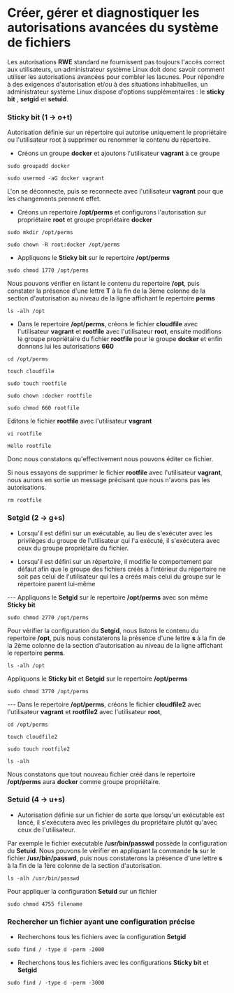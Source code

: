 # Créer, gérer et diagnostiquer les autorisations avancées du système de fichiers

Les autorisations **RWE** standard ne fournissent pas toujours l'accès correct aux utilisateurs, un administrateur système Linux doit donc savoir comment utiliser les autorisations avancées pour combler les lacunes. Pour répondre à des exigences d'autorisation et/ou à des situations inhabituelles, un administrateur système Linux dispose d'options supplémentaires : le **sticky bit** , **setgid** et **setuid**.

### Sticky bit (1 -> o+t)

Autorisation définie sur un répertoire qui autorise uniquement le propriétaire ou l'utilisateur root à supprimer ou renommer le contenu du répertoire.

- Créons un groupe **docker** et ajoutons l'utilisateur **vagrant** à ce groupe

```
sudo groupadd docker
```

```
sudo usermod -aG docker vagrant
```

L'on se déconnecte, puis se reconnecte avec l'utilisateur **vagrant** pour que les changements prennent effet.

- Créons un repertoire **/opt/perms** et configurons l'autorisation sur propriétaire **root** et groupe propriétaire **docker**

```
sudo mkdir /opt/perms
```

```
sudo chown -R root:docker /opt/perms
```

- Appliquons le **Sticky bit** sur le repertoire **/opt/perms**

```
sudo chmod 1770 /opt/perms
```

Nous pouvons vérifier en listant le contenu du repertoire **/opt**, puis constater la présence d'une lettre **T** à la fin de la 3ème colonne de la section d'autorisation au niveau de la ligne affichant le repertoire **perms**

```
ls -alh /opt
```

- Dans le repertoire **/opt/perms**, créons le fichier **cloudfile** avec l'utilisateur **vagrant** et **rootfile** avec l'utilisateur **root**, ensuite modifions le groupe propriétaire du fichier **rootfile** pour le groupe **docker** et enfin donnons lui les autorisations **660**

```
cd /opt/perms
```

```
touch cloudfile
```

```
sudo touch rootfile
```

```
sudo chown :docker rootfile
```

```
sudo chmod 660 rootfile
```

Editons le fichier **rootfile** avec l'utilisateur **vagrant**

```
vi rootfile
```

```
Hello rootfile
```

Donc nous constatons qu'effectivement nous pouvons éditer ce fichier.

Si nous essayons de supprimer le fichier **rootfile** avec l'utilisateur **vagrant**, nous aurons en sortie un message précisant que nous n'avons pas les autorisations.

```
rm rootfile
```

### Setgid (2 -> g+s)

- Lorsqu'il est défini sur un exécutable, au lieu de s'exécuter avec les privilèges du groupe de l'utilisateur qui l'a exécuté, il s'exécutera avec ceux du groupe propriétaire du fichier.

- Lorsqu'il est défini sur un répertoire, il modifie le comportement par défaut afin que le groupe des fichiers créés à l'intérieur du répertoire ne soit pas celui de l'utilisateur qui les a créés mais celui du groupe sur le répertoire parent lui-même

--- Appliquons le **Setgid** sur le repertoire **/opt/perms** avec son même **Sticky bit**

```
sudo chmod 2770 /opt/perms
```

Pour vérifier la configuration du **Setgid**, nous listons le contenu du repertoire **/opt**, puis nous constaterons la présence d'une lettre **s** à la fin de la 2ème colonne de la section d'autorisation au niveau de la ligne affichant le repertoire **perms**.

```
ls -alh /opt
```

Appliquons le **Sticky bit** et **Setgid** sur le repertoire **/opt/perms**

```
sudo chmod 3770 /opt/perms
```

--- Dans le repertoire **/opt/perms**, créons le fichier **cloudfile2** avec l'utilisateur **vagrant** et **rootfile2** avec l'utilisateur **root**,

```
cd /opt/perms
```

```
touch cloudfile2
```

```
sudo touch rootfile2
```

```
ls -alh
```

Nous constatons que tout nouveau fichier créé dans le repertoire **/opt/perms** aura **docker** comme groupe propriétaire.

### Setuid (4 -> u+s)

- Autorisation définie sur un fichier de sorte que lorsqu'un exécutable est lancé, il s'exécutera avec les privilèges du propriétaire plutôt qu'avec ceux de l'utilisateur.

Par exemple le fichier exécutable **/usr/bin/passwd** possède la configuration du **Setuid**. Nous pouvons le vérifier en appliquant la commande **ls** sur le fichier **/usr/bin/passwd**, puis nous constaterons la présence d'une lettre **s** à la fin de la 1ère colonne de la section d'autorisation.

```
ls -alh /usr/bin/passwd
```

Pour appliquer la configuration **Setuid** sur un fichier

```
sudo chmod 4755 filename
```

### Rechercher un fichier ayant une configuration précise

- Recherchons tous les fichiers avec la configuration **Setgid**

```
sudo find / -type d -perm -2000
```

- Recherchons tous les fichiers avec les configurations **Sticky bit** et **Setgid**

```
sudo find / -type d -perm -3000
```